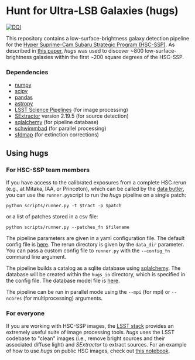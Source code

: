 # Hunt for Ultra-LSB Galaxies (hugs) 
[![DOI](https://zenodo.org/badge/70418908.svg)](https://zenodo.org/badge/latestdoi/70418908)

This repository contains a low-surface-brightness galaxy detection pipeline for the [Hyper Suprime-Cam Subaru Strategic Program (HSC-SSP)](http://hsc.mtk.nao.ac.jp/ssp/). As described in [this paper](https://arxiv.org/abs/1709.04474), *hugs* was used to discover ~800 low-surface-brightness galaxies within the first ~200 square degrees of the HSC-SSP. 

### Dependencies 
- [numpy](http://www.numpy.org)
- [scipy](https://www.scipy.org)
- [pandas](http://pandas.pydata.org)
- [astropy](http://www.astropy.org)
- [LSST Science Pipelines](https://pipelines.lsst.io) (for image processing)
- [SExtractor](https://www.astromatic.net/software/sextractor) version 2.19.5 (for source detection)
- [sqlalchemy](https://www.sqlalchemy.org) (for pipeline database)
- [schwimmbad](http://github.com/adrn/schwimmbad) (for parallel processing)
- [sfdmap](http://github.com/kbarbary/sfdmap) (for extinction corrections)

## Using hugs

### For HSC-SSP team members
If you have access to the calibrated exposures from a complete HSC rerun (e.g., at Mitaka, IAA, or Princeton), which can be called by the [data butler](https://lsst-web.ncsa.illinois.edu/doxygen/x_masterDoxyDoc/classlsst_1_1daf_1_1persistence_1_1butler_1_1_butler.html), you can use the `runner.py`script to run the *hugs* pipeline on a single patch:

```shell
python scripts/runner.py -t $tract -p $patch
```

or a list of patches stored in a csv file:

```shell
python scripts/runner.py --patches_fn $filename
```

The pipeline parameters are given in a yaml configuration file. The default config file is [here](https://github.com/johnnygreco/hugs/blob/master/pipe-configs/default_config.yml). The rerun directory is given by the `data_dir` parameter. You can pass a custom config file to `runner.py` with the `--config_fn` command line argument.

The pipeline builds a catalog as a sqlite database using [sqlalchemy](https://www.sqlalchemy.org). The database will be created within the `hugs_io` directory, which is specified in the config file. The database model file is [here](https://github.com/johnnygreco/hugs/blob/master/hugs/database/tables.py).

The pipeline can be run in parallel mode using the `--mpi` (for mpi) or `--ncores` (for multiprocessing) arguments.

### For everyone
If you are working with HSC-SSP images, the [LSST stack](https://pipelines.lsst.io) provides an extremely useful suite of image processing tools. *hugs* uses the LSST codebase to "clean" images (i.e., remove bright sources and their associated diffuse light) and *SExtractor* to extract sources. For an example of how to use *hugs* on public HSC images, check out [this notebook](https://github.com/johnnygreco/hugs/blob/master/notebooks/hugs-demo.ipynb).
